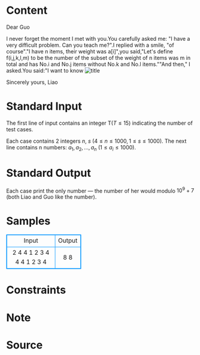 
# Content

Dear Guo

I never forget the moment I met with you.You carefully asked me: "I have a very difficult problem. Can you teach me?".I replied with a smile, "of course"."I have n items, their weight was a[i]",you said,"Let's define f(i,j,k,l,m) to be the number of the subset of the weight of n items was m in total and has No.i and No.j items without No.k and No.l items.""And then," I asked.You said:"I want to know ![title](/source/lutece/to-my-girlfriend/img/aHR0cHM6Ly9hY20udWVzdGMuZWR1LmNuL21lZGlhL2ltYWdlL3Byb2JsZW0vMTQ1MS8yMDE2MDgwNDExNTkzNjEwMDIucG5n.png)

Sincerely yours,
Liao

# Standard Input

The first line of input contains an integer T$(T\le 15)$ indicating the number of test cases.

Each case contains 2 integers $n$, $s$ $(4\le n\le 1000,1\le s\le 1000)$. The next line contains n numbers: $a_1,a_2,\dots,a_n$ $(1\le a_i\le 1000)$.

# Standard Output

Each case print the only number — the number of her would modulo $10^9+7$ (both Liao and Guo like the number).

# Samples

<style>
        table,table tr th, table tr td { border:1px solid #0094ff; }
        table { width: 200px; min-height: 25px; line-height: 25px; text-align: center; border-collapse: collapse;}   
    </style>
<table>
	<tr>
		<td>Input</td>
		<td>Output</td>
	</tr>
<tr><td>2
4 4
1 2 3 4
4 4
1 2 3 4
</td><td>8
8
</td></tr></table>


# Constraints



# Note



# Source


